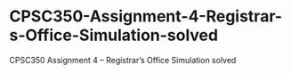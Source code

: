 # CPSC350-Assignment-4-Registrar-s-Office-Simulation-solved
CPSC350 Assignment 4 – Registrar’s Office Simulation solved
